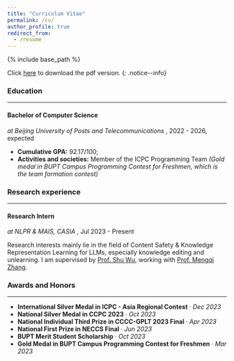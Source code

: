 ```yaml
---
title: "Curriculum Vitae"
permalink: /cv/
author_profile: true
redirect_from:
  - /resume
---
```


{% include base_path %}

Click [here](/files/resume.pdf) to download the pdf version.
{: .notice--info}

### Education

---

#### Bachelor of Computer Science
 *at Beijing University of Posts and Telecommunications* , 2022 - 2026, expected

* **Cumulative GPA:** 92.17/100;
* **Activities and societies:** Member of the ICPC Programming Team *(Gold medal in BUPT Campus Programming Contest for Freshmen, which is the team formation contest)*

### Research experience

---

#### Research Intern

*at NLPR & MAIS, CASIA* , Jul 2023 - Present

Research interests mainly lie in the field of Content Safety & Knowledge Representation Learning for LLMs, especially knowledge editing and unlearning. I am supervised by [Prof. Shu Wu](http://shuwu.name/), working with [Prof. Mengqi Zhang](https://zm7.github.io/).

### Awards and Honors

---

- **International Silver Medal in ICPC - Asia Regional Contest** · *Dec 2023*
- **National Silver Medal in CCPC 2023** · *Oct 2023*
- **National Individual Third Prize in CCCC-GPLT 2023 Final** · *Apr 2023*
- **National First Prize in NECCS Final** · *Jun 2023*
- **BUPT Merit Student Scholarship** · *Oct 2023*
- **Gold Medal in BUPT Campus Programming Contest for Freshmen** · *Mar 2023*

